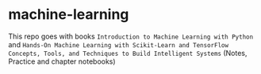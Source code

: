# machine-learning
This repo goes with books `Introduction to Machine Learning with Python` and `Hands-On Machine Learning with Scikit-Learn and TensorFlow Concepts, Tools, and Techniques to Build Intelligent Systems`
(Notes, Practice and chapter notebooks)
